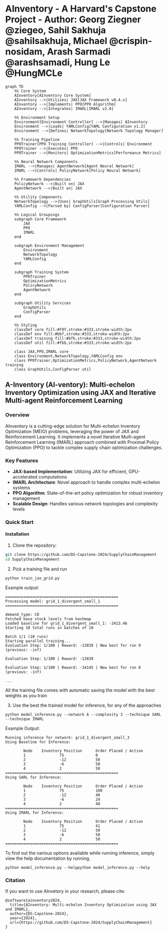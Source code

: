 # AInventory - A Harvard's Capstone Project - Author: Georg Ziegner @ziegeo, Sahil Sakhuja @sahilsakhuja, Michael @crispin-nosidam, Arash Sarmadi @arashsamadi, Hung Le @HungMCLe

```mermaid
graph TD
    %% Core System
    AInventory[AInventory Core System]
    AInventory -->|Utilizes| JAX[JAX Framework v0.4.x]
    AInventory -->|Implements| PPO[PPO Algorithm]
    AInventory -->|Integrates| IMARL[IMARL v2.0]

    %% Environment Setup
    Environment[Environment Controller] -->|Manages| AInventory
    Environment -->|Loads| YAMLConfig[YAML Configuration v1.2]
    Environment -->|Defines| NetworkTopology[Network Topology Manager]

    %% Training Pipeline
    PPOTrainer[PPO Training Controller] -->|Controls| Environment
    PPOTrainer -->|Executes| PPO
    PPOTrainer -->|Monitors| OptimizationMetrics[Performance Metrics]

    %% Neural Network Components
    IMARL -->|Manages| AgentNetwork[Agent Neural Network]
    IMARL -->|Controls| PolicyNetwork[Policy Neural Network]

    %% Framework Dependencies
    PolicyNetwork -->|Built on| JAX
    AgentNetwork -->|Built on| JAX

    %% Utility Components
    NetworkTopology -->|Uses| GraphUtils[Graph Processing Utils]
    YAMLConfig -->|Parsed by| ConfigParser[Configuration Parser]

    %% Logical Groupings
    subgraph Core Framework
        JAX
        PPO
        IMARL
    end

    subgraph Environment Management
        Environment
        NetworkTopology
        YAMLConfig
    end

    subgraph Training System
        PPOTrainer
        OptimizationMetrics
        PolicyNetwork
        AgentNetwork
    end

    subgraph Utility Services
        GraphUtils
        ConfigParser
    end

    %% Styling
    classDef core fill:#f9f,stroke:#333,stroke-width:2px
    classDef env fill:#bbf,stroke:#333,stroke-width:2px
    classDef training fill:#bfb,stroke:#333,stroke-width:2px
    classDef util fill:#fbb,stroke:#333,stroke-width:2px

    class JAX,PPO,IMARL core
    class Environment,NetworkTopology,YAMLConfig env
    class PPOTrainer,OptimizationMetrics,PolicyNetwork,AgentNetwork training
    class GraphUtils,ConfigParser util
```

## A-Inventory (AI-ventory): Multi-echelon Inventory Optimization using JAX and Iterative Multi-agent Reinforcement Learning

### Overview
AInventory is a cutting-edge solution for Multi-echelon Inventory Optimization (MEIO) problems, leveraging the power of JAX and Reinforcement Learning. It implements a novel Iterative Multi-agent Reinforcement Learning (IMARL) approach combined with Proximal Policy Optimization (PPO) to tackle complex supply chain optimization challenges.

### Key Features
- **JAX-based Implementation**: Utilizing JAX for efficient, GPU-accelerated computations
- **IMARL Architecture**: Novel approach to handle complex multi-echelon systems
- **PPO Algorithm**: State-of-the-art policy optimization for robust inventory management
- **Scalable Design**: Handles various network topologies and complexity levels

### Quick Start

#### Installation
1. Clone the repository:
```bash
git clone https://github.com/DS-Capstone-2024/SupplyChainManagement
cd SupplyChainManagement
```

2. Pick a training file and run

```{python}
python train_jax_grid.py
```

Example output:

```
==================================================
Processing model: grid_1_divergent_small_1
==================================================

demand_type: CD
Fetched base stock levels from hashmap
Loaded baseline for grid_1_divergent_small_1: -2413.46
Starting 10 total runs in batches of 10

Batch 1/1 (10 runs)
Starting parallel training...
Evaluation Step: 1/100 | Reward: -13839 | New best for run 9 (previous: -inf) 

Evaluation Step: 1/100 | Reward: -13839 

Evaluation Step: 1/100 | Reward: -14145 | New best for run 8 (previous: -inf)

...
```
All the training file comes with automatic saving the model with the best weights as you train

3. Use the best the trained model for inference, for any of the approaches
```{python}
python model_inference.py --network A --complexity 3 --technique SARL --technique IMARL
```

Example Output:
```
Running inference for network: grid_1_divergent_small_3
Using Baseline for Inference:

        Node    Inventory Position      Order Placed / Action
        1               75              0
        2               -12             50
        3               -6              50
        4               2               50
==================================================
Using SARL for Inference:

        Node    Inventory Position      Order Placed / Action
        1               75              100
        2               -12             40
        3               -6              24
        4               2               48
==================================================
Using IMARL for Inference:

        Node    Inventory Position      Order Placed / Action
        1               75              41
        2               -12             50
        3               -6              50
        4               2               50
==================================================
```

To find out the various options available while running inference, simply view the help documentation by running,

```{python}
python model_inference.py --helppython model_inference.py --help
```

### Citation

If you want to use AInvetory in your research, please cite:

```{bibtex}
@software{ainventory2024,
  title={AInventory: Multi-echelon Inventory Optimization using JAX and IMARL},
  author={DS-Capstone-2024},
  year={2024},
  url={https://github.com/DS-Capstone-2024/SupplyChainManagement}
}
```

